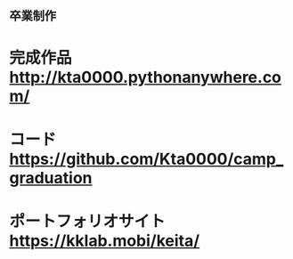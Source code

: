## 卒業制作

# 完成作品              http://kta0000.pythonanywhere.com/
# コード                https://github.com/Kta0000/camp_graduation
# ポートフォリオサイト   https://kklab.mobi/keita/
